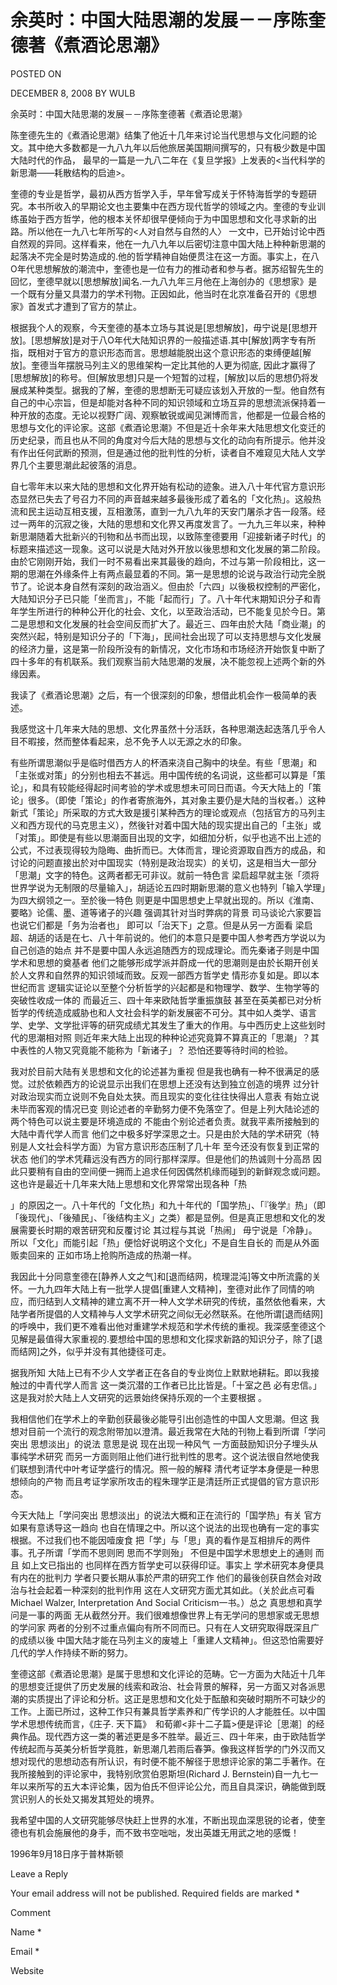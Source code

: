 # 余英时：中国大陆思潮的发展－－序陈奎德著《煮酒论思潮》  
POSTED ON

DECEMBER 8, 2008 BY WULB

余英时：中国大陆思潮的发展－－序陈奎德著《煮酒论思潮》

  陈奎德先生的《煮酒论思潮》结集了他近十几年来讨论当代思想与文化问题的论文。其中绝大多数都是一九八九年以后他旅居美国期间撰写的，只有极少数是中国大陆时代的作品， 最早的一篇是一九八二年在《复旦学报》上发表的<当代科学的新思潮——耗散结构的启迪>。

奎德的专业是哲学，最初从西方哲学入手，早年曾写成关于怀特海哲学的专题研究。本书所收入的早期论文也主要集中在西方现代哲学的领域之内。奎德的专业训练虽始于西方哲学，他的根本关怀却很早便倾向于为中国思想和文化寻求新的出路。所以他在一九八七年所写的<人对自然与自然的人〉 一文中，已开始讨论中西自然观的异同。这样看来，他在一九八九年以后密切注意中国大陆上种种新思潮的起落决不完全是时势造成的.他的哲学精神自始便贯注在这一方面。事实上，在八O年代思想解放的潮流中，奎德也是一位有力的推动者和参与者。据苏绍智先生的回忆，奎德早就以[思想解放]闻名.一九八九年三月他在上海创办的《思想家》是一个既有分量又具潜力的学术刊物。正因如此，他当时在北京准备召开的《思想家》首发式才遭到了官方的禁止。

根据我个人的观察，今天奎德的基本立场与其说是[思想解放]，毋宁说是[思想开放]。[思想解放]是对于八O年代大陆知识界的一般描述语.其中[解放]两字专有所指，既相对于官方的意识形态而言。思想越能脱出这个意识形态的束缚便越[解放]。奎德当年摆脱马列主义的思维架构一定比其他的人更为彻底, 因此才赢得了[思想解放]的称号。但[解放思想]只是一个短暂的过程，[解放]以后的思想仍将发展成某种类型。据我的了解，奎德的思想断无可疑应该划入开放的一型。他自然有自己的中心宗旨，但是却能对各种不同的知识领域和立场互异的思想流派保持着一种开放的态度。无论以视野广阔、观察敏锐或闻见渊博而言，他都是一位最合格的思想与文化的评论家。这部《煮酒论思潮》不但是近十余年来大陆思想文化变迁的历史纪录，而且也从不同的角度对今后大陆的思想与文化的动向有所提示。他并没有作出任何武断的预测，但是通过他的批判性的分析，读者自不难窥见大陆人文学界几个主要思潮此起彼落的消息。

自七零年末以来大陆的思想和文化界开始有松动的迹象。进入八十年代官方意识形态显然已失去了号召力不同的声音越来越多最後形成了着名的「文化热」。这般热流和民主运动互相支援，互相激荡，直到一九八九年的天安门屠杀才告一段落。经过一两年的沉寂之後，大陆的思想和文化界又再度发言了。一九九三年以来，种种新思潮随着大批新兴的刊物和丛书而出现，以致陈奎德要用「迎接新诸子时代」的标题来描述这一现象。这可以说是大陆对外开放以後思想和文化发展的第二阶段。由於它刚刚开始，我们一时不易看出来其最後的趋向，不过与第一阶段相比，这一期的思潮在外缘条件上有两点最显着的不同。第一是思想的论说与政治行动完全脱节了。论说本身自然有深刻的政治涵义。但由於「六四」以後极权控制的严密化，大陆知识分子已只能「坐而言」，不能「起而行」了。八十年代末期知识分子和青年学生所进行的种种公开化的社会、文化，以至政治活动，已不能复见於今日。第二是思想和文化发展的社会空间反而扩大了。最近三、四年由於大陆「商业潮」的突然兴起，特别是知识分子的「下海」，民间社会出现了可以支持思想与文化发展的经济力量，这是第一阶段所没有的新情况，文化市场和市场经济开始恢复中断了四十多年的有机联系。我们观察当前大陆思潮的发展，决不能忽视上述两个新的外缘因素。

我读了《煮酒论思潮》之后，有一个很深刻的印象，想借此机会作一极简单的表述。

我感觉这十几年来大陆的思想、文化界虽然十分活跃，各种思潮迭起迭落几乎令人目不暇接，然而整体看起来，总不免予人以无源之水的印象。

有些所谓思潮似乎是临时借西方人的杯酒来浇自己胸中的块垒。有些「思潮」和「主张或对策」的分别也相去不甚远。用中国传统的名词说，这些都可以算是「策论」，和具有较能经得起时间考验的学术或思想未可同日而语。今天大陆上的「策论」很多。（即使「策论」的作者寄旅海外，其对象主要仍是大陆的当权者。）这种新式「策论」所采取的方式大致是援引某种西方的理论或观点（包括官方的马列主义和西方现代的马克思主义），然後针对着中国大陆的现实提出自己的「主张」或「对策」。即使是有些以思潮面目出现的文字，如细加分析，似乎也逃不出上述的公式，不过表现得较为隐晦、曲折而已。大体而言，理论资源取自西方的成品，和讨论的问题直接出於对中国现实（特别是政治现实）的关切，这是相当大一部分「思潮」文字的特色。这两者都无可非议。就前一特色言 梁启超早就主张「须将世界学说为无制限的尽量输入」，胡适论五四时期新思潮的意义也特列「输入学理」为四大纲领之一。至於後一特色 则更是中国思想史上早就出现的。所以《淮南、要略》论儒、墨、道等诸子的兴趣 强调其针对当时弊病的背景 司马谈论六家要旨也说它们都是「务为治者也」 即可以「治天下」之意。但是从另一方面看 梁启超、胡适的话是在七、八十年前说的。他们的本意只是要中国人参考西方学说以为自己创造的始点 并不是要中国人永远追随西方的现成理论。而先秦诸子则是中国学术和思想的奠基者 他们之能够形成学派并蔚成一代的思潮则是由於长期开创关於人文界和自然界的知识领域而致。反观一部西方哲学史 情形亦复如是。即以本世纪而言 逻辑实证论以至整个分析哲学的兴起都是和物理学、数学、生物学等的突破性收成一体的 而最近三、四十年来欧陆哲学重振旗鼓 甚至在英美都已对分析哲学的传统造成威胁也和人文社会科学的新发展密不可分。其中如人类学、语言学、史学、文学批评等的研究成绩尤其发生了重大的作用。与中西历史上这些划时代的思潮相对照 则近年来大陆上出现的种种论述究竟算不算真正的「思潮」？其中表性的人物又究竟能不能称为「新诸子」？ 恐怕还要等待时间的检验。

我对於目前大陆有关思想和文化的论述甚为重视 但是我也确有一种不很满足的感觉。过於依赖西方的论说显示出我们在思想上还没有达到独立创造的境界 过分针对政治现实而立说则不免自处太狭。而且现实的变化往往快得出人意表 有始立说未毕而客观的情况已变 则论述者的辛勤努力便不免落空了。但是上列大陆论述的两个特色可以说主要是环境造成的 不能由个别论述者负责。就我平素所接触到的大陆中青代学人而言 他们之中极多好学深思之士。只是由於大陆的学术研究（特别是人文社会科学方面）为官方意识形态压制了几十年 至今还没有恢复到正常的状态 他们的学术凭藉远没有西方的同行那样深厚。但是他们的热诚则十分高昂 因此只要稍有自由的空间便一拥而上追求任何因偶然机缘而碰到的新鲜观念或问题。这也许是最近十几年来大陆上思想和文化界常常出现各种「热

」的原因之一。八十年代的「文化热」和九十年代的「国学热」、「『後学』热」（即「後现代」、「後殖民」、「後结构主义」之类）都是显例。但是真正思想和文化的发展需要长时期的艰苦研究和反覆讨论 其过程与其说「热闹」 毋宁说是「冷静」。所以「文化」而能引起「热」便恰好说明这个文化」不是自生自长的 而是从外面贩卖回来的 正如市场上抢购所造成的热潮一样。

我因此十分同意奎德在[静养人文之气]和[退而结网，梳理混沌]等文中所流露的关怀。一九九四年大陆上有一批学人提倡[重建人文精神]，奎德对此作了同情的响应，而归结到人文精神的建立离不开一种人文学术研究的传统，虽然依他看来，大陆学者所提倡的人文精神与人文学术研究之间似无必然联系。在他所谓[退而结网]的呼唤中，我们更不难看出他对重建学术规范和学术传统的重视。我深感奎德这个见解是最值得大家重视的.要想给中国的思想和文化探求新路的知识分子，除了[退而结网]之外，似乎并没有其他捷径可走。

据我所知 大陆上已有不少人文学者正在各自的专业岗位上默默地耕耘。即以我接触过的中青代学人而言 这一类沉潜的工作者已比比皆是。「十室之邑 必有忠信。」这是我对於大陆上人文研究的远景始终保持乐观的一个主要根据 。

我相信他们在学术上的辛勤创获最後必能导引出创造性的中国人文思潮。但这 我想对目前一个流行的观念附带加以澄清。最近我常在大陆的刊物上看到所谓「学问突出 思想淡出」的说法 意思是说 现在出现一种风气 一方面鼓励知识分子埋头从事纯学术研究 而另一方面则阻止他们进行批判性的思考。这个说法很自然地使我们联想到清代中叶考证学盛行的情况。照一般的解释 清代考证学本身便是一种思想倾向的产物 而且考证学家所攻击的程朱理学正是清廷所正式提倡的官方意识形态。

今天大陆上「学问突出 思想淡出」的说法大概和正在流行的「国学热」有关 官方如果有意诱导这一趋向 也自在情理之中。所以这个说法的出现也确有一定的事实根据。不过我们也不能因噎废食 把「学」与「思」真的看作是互相排斥的两件事。孔子所谓「学而不思则罔 思而不学则殆」 不但是中国学术思想史上的通则 而且 如上文已指出的 也同样在西方哲学史可以获得印证。事实上 学术研究本身便具有内在的批判力 学者只要长期从事於严肃的研究工作 他们的最後创获自然会对政治与社会起着一种深刻的批判作用 这在人文研究方面尤其如此。（关於此点可看 Michael Walzer, Interpretation And Social Criticism一书。）总之 真思想和真学问是一事的两面 无从截然分开。我们很难想像世界上有无学问的思想家或无思想的学问家 两者的分别不过重点偏向有所不同而已。只有在人文研究取得既深且广的成绩以後 中国大陆才能在马列主义的废墟上「重建人文精神」。但这恐怕需要好几代的学人作持续不断的努力。

奎德这部《煮酒论思潮》是属于思想和文化评论的范畴。它一方面为大陆近十几年的思想变迁提供了历史发展的线索和政治、社会背景的解释，另一方面又对各派思潮的实质提出了评论和分析。这正是思想和文化处于酝酿和突破时期所不可缺少的工作。上面已所过，这种工作只有兼具哲学素养和广传学识的人才能胜任。以中国学术思想传统而言，《庄子. 天下篇》　和荀卿<非十二子篇>便是评论［思潮］的经典作品。现代西方这一类的著述更是多不胜举。最近三、四十年来，由于欧陆哲学传统起而与英美分析哲学竟胜，新思潮几若雨后春笋。像我这样哲学的门外汉而又想对现代的思想动态有所认识，有时便不能不解径于思想评论家的第二手著作。在我所接触到的评论家中，我特别欣赏伯恩斯坦(Richard J. Bernstein)自一九七一年以来所写的五大本评论集，因为伯氏不但评论公允，而且自具深识，确能做到既赏识别人的长处又揭发其短处的境界。

我希望中国的人文研究能够尽快赶上世界的水准，不断出现血深思锐的论者，使奎德也有机会施展他的身手，而不致书空咄咄，发出英雄无用武之地的感慨！

1996年9月18日序于普林斯顿

Leave a Reply

Your email address will not be published. Required fields are marked *

Comment

Name *

Email *

Website